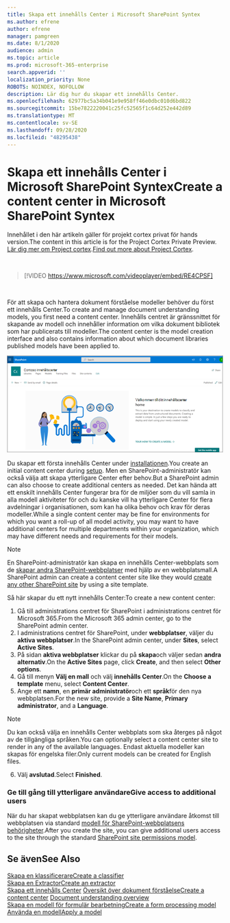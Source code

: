 ```yaml
---
title: Skapa ett innehålls Center i Microsoft SharePoint Syntex
ms.author: efrene
author: efrene
manager: pamgreen
ms.date: 8/1/2020
audience: admin
ms.topic: article
ms.prod: microsoft-365-enterprise
search.appverid: ''
localization_priority: None
ROBOTS: NOINDEX, NOFOLLOW
description: Lär dig hur du skapar ett innehålls Center.
ms.openlocfilehash: 62977bc5a34b041e9e958ff46e0dbc010d6bd822
ms.sourcegitcommit: 15be7822220041c25fc52565f1c64d252e442d89
ms.translationtype: MT
ms.contentlocale: sv-SE
ms.lasthandoff: 09/28/2020
ms.locfileid: "48295438"
---
```

# <a name="create-a-content-center-in-microsoft-sharepoint-syntex"></a><span data-ttu-id="1db74-103">Skapa ett innehålls Center i Microsoft SharePoint Syntex</span><span class="sxs-lookup"><span data-stu-id="1db74-103">Create a content center in Microsoft SharePoint Syntex</span></span>

<span data-ttu-id="1db74-104">Innehållet i den här artikeln gäller för projekt cortex privat för hands version.</span><span class="sxs-lookup"><span data-stu-id="1db74-104">The content in this article is for the Project Cortex Private Preview.</span></span> <span data-ttu-id="1db74-105">[Lär dig mer om Project cortex](https://aka.ms/projectcortex).</span><span class="sxs-lookup"><span data-stu-id="1db74-105">[Find out more about Project Cortex](https://aka.ms/projectcortex).</span></span></br>

</br>

> [!VIDEO https://www.microsoft.com/videoplayer/embed/RE4CPSF]

</br>

<span data-ttu-id="1db74-106">För att skapa och hantera dokument förståelse modeller behöver du först ett innehålls Center.</span><span class="sxs-lookup"><span data-stu-id="1db74-106">To create and manage document understanding models, you first need a content center.</span></span> <span data-ttu-id="1db74-107">Innehålls centret är gränssnittet för skapande av modell och innehåller information om vilka dokument bibliotek som har publicerats till modeller.</span><span class="sxs-lookup"><span data-stu-id="1db74-107">The content center is the model creation interface and also contains information about which document libraries published models have been applied to.</span></span></br>

   ![Välj ett dokument bibliotek](../media/content-understanding/content-center-page.png)</br>

<span data-ttu-id="1db74-109">Du skapar ett första innehålls Center under [installationen](set-up-content-understanding.md).</span><span class="sxs-lookup"><span data-stu-id="1db74-109">You create an initial content center during [setup](set-up-content-understanding.md).</span></span> <span data-ttu-id="1db74-110">Men en SharePoint-administratör kan också välja att skapa ytterligare Center efter behov.</span><span class="sxs-lookup"><span data-stu-id="1db74-110">But a SharePoint admin can also choose to create additional centers as needed.</span></span> <span data-ttu-id="1db74-111">Det kan hända att ett enskilt innehålls Center fungerar bra för de miljöer som du vill samla in alla modell aktiviteter för och du kanske vill ha ytterligare Center för flera avdelningar i organisationen, som kan ha olika behov och krav för deras modeller.</span><span class="sxs-lookup"><span data-stu-id="1db74-111">While a single content center may be fine for environments for which you want a roll-up of all model activity, you may want to have additional centers for multiple departments within your organization, which may have different needs and requirements for their models.</span></span>

> [!NOTE]
> <span data-ttu-id="1db74-112">En SharePoint-administratör kan skapa en innehålls Center-webbplats som de [skapar andra SharePoint-webbplatser](https://docs.microsoft.com/sharepoint/create-site-collection) med hjälp av en webbplatsmall.</span><span class="sxs-lookup"><span data-stu-id="1db74-112">A SharePoint admin can create a content center site like they would [create any other SharePoint site](https://docs.microsoft.com/sharepoint/create-site-collection) by using a site template.</span></span>

<span data-ttu-id="1db74-113">Så här skapar du ett nytt innehålls Center:</span><span class="sxs-lookup"><span data-stu-id="1db74-113">To create a new content center:</span></span>

1. <span data-ttu-id="1db74-114">Gå till administrations centret för SharePoint i administrations centret för Microsoft 365.</span><span class="sxs-lookup"><span data-stu-id="1db74-114">From the Microsoft 365 admin center, go to the SharePoint admin center.</span></span>
2. <span data-ttu-id="1db74-115">I administrations centret för SharePoint, under **webbplatser**, väljer du **aktiva webbplatser**.</span><span class="sxs-lookup"><span data-stu-id="1db74-115">In the SharePoint admin center, under **Sites**, select **Active Sites**.</span></span>
3. <span data-ttu-id="1db74-116">På sidan **aktiva webbplatser** klickar du på **skapa**och väljer sedan **andra alternativ**.</span><span class="sxs-lookup"><span data-stu-id="1db74-116">On the **Active Sites** page, click **Create**, and then select **Other options**.</span></span>
4. <span data-ttu-id="1db74-117">Gå till menyn **Välj en mall** och välj **innehålls Center**.</span><span class="sxs-lookup"><span data-stu-id="1db74-117">On the **Choose a template** menu, select **Content Center**.</span></span>
5. <span data-ttu-id="1db74-118">Ange ett **namn**, en **primär administratör**och ett **språk**för den nya webbplatsen.</span><span class="sxs-lookup"><span data-stu-id="1db74-118">For the new site, provide a **Site Name**, **Primary administrator**, and a **Language**.</span></span></br>

> [!NOTE] 
> <span data-ttu-id="1db74-119">Du kan också välja en innehålls Center webbplats som ska återges på något av de tillgängliga språken.</span><span class="sxs-lookup"><span data-stu-id="1db74-119">You can optionally select a content center site to render in any of the available languages.</span></span> <span data-ttu-id="1db74-120">Endast aktuella modeller kan skapas för engelska filer.</span><span class="sxs-lookup"><span data-stu-id="1db74-120">Only current models can be created for English files.</span></span></br>

6. <span data-ttu-id="1db74-121">Välj **avslutad**.</span><span class="sxs-lookup"><span data-stu-id="1db74-121">Select **Finished**.</span></span>

### <a name="give-access-to-additional-users"></a><span data-ttu-id="1db74-122">Ge till gång till ytterligare användare</span><span class="sxs-lookup"><span data-stu-id="1db74-122">Give access to additional users</span></span>
 
<span data-ttu-id="1db74-123">När du har skapat webbplatsen kan du ge ytterligare användare åtkomst till webbplatsen via standard [modell för SharePoint-webbplatsens behörigheter](https://docs.microsoft.com/sharepoint/modern-experience-sharing-permissions).</span><span class="sxs-lookup"><span data-stu-id="1db74-123">After you create the site, you can give additional users access to the site through the standard [SharePoint site permissions model](https://docs.microsoft.com/sharepoint/modern-experience-sharing-permissions).</span></span>

## <a name="see-also"></a><span data-ttu-id="1db74-124">Se även</span><span class="sxs-lookup"><span data-stu-id="1db74-124">See Also</span></span>
[<span data-ttu-id="1db74-125">Skapa en klassificerare</span><span class="sxs-lookup"><span data-stu-id="1db74-125">Create a classifier</span></span>](create-a-classifier.md)</br>
[<span data-ttu-id="1db74-126">Skapa en Extractor</span><span class="sxs-lookup"><span data-stu-id="1db74-126">Create an extractor</span></span>](create-an-extractor.md)</br>
<span data-ttu-id="1db74-127">[Skapa ett innehålls Center](create-a-content-center.md) 
 [Översikt över dokument förståelse](document-understanding-overview.md)</span><span class="sxs-lookup"><span data-stu-id="1db74-127">[Create a content center](create-a-content-center.md)
[Document understanding overview](document-understanding-overview.md)</span></span></br>
[<span data-ttu-id="1db74-128">Skapa en modell för formulär bearbetning</span><span class="sxs-lookup"><span data-stu-id="1db74-128">Create a form processing model</span></span>](create-a-form-processing-model.md)</br>
[<span data-ttu-id="1db74-129">Använda en modell</span><span class="sxs-lookup"><span data-stu-id="1db74-129">Apply a model</span></span>](apply-a-model.md)    
